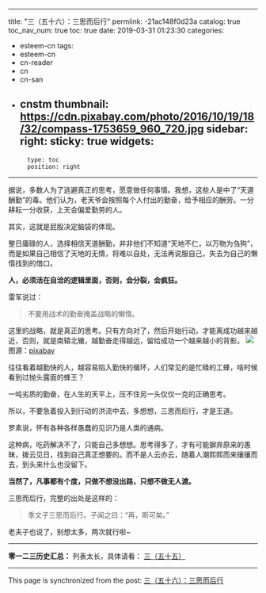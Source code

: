 
---
title: "三（五十六）：三思而后行"
permlink: -21ac148f0d23a
catalog: true
toc_nav_num: true
toc: true
date: 2019-03-31 01:23:30
categories:
- esteem-cn
tags:
- esteem-cn
- cn-reader
- cn
- cn-san
- cnstm
thumbnail: https://cdn.pixabay.com/photo/2016/10/19/18/32/compass-1753659_960_720.jpg
sidebar:
    right:
        sticky: true
widgets:
    -
        type: toc
        position: right
---


据说，多数人为了逃避真正的思考，愿意做任何事情。我想，这些人是中了“天道酬勤”的毒。他们认为，老天爷会按照每个人付出的勤奋，给予相应的酬劳。一分耕耘一分收获，上天会偏爱勤劳的人。

其实，这就是屁股决定脑袋的体现。

整日庸碌的人，选择相信天道酬勤，并非他们不知道“天地不仁，以万物为刍狗”，而是如果自己相信了天地的无情，将难以自处，无法再说服自己，失去为自己的懒惰找到的借口。

**人，必须活在自洽的逻辑里面，否则，会分裂，会疯狂。**

雷军说过：
>不要用战术的勤奋掩盖战略的懒惰。

这里的战略，就是真正的思考。只有方向对了，然后开始行动，才能离成功越来越近，否则，就是南辕北辙，越勤奋走得越远，留给成功一个越来越小的背影。
![](https://cdn.pixabay.com/photo/2016/10/19/18/32/compass-1753659_960_720.jpg)
图源：[pixabay](https://cdn.pixabay.com/photo/2016/10/19/18/32/compass-1753659_960_720.jpg)

往往看着越勤快的人，越容易陷入勤快的循环，人们常见的是忙碌的工蜂，啥时候看到过抛头露面的蜂王？

一吨劣质的勤奋，在人生的天平上，压不住另一头仅仅一克的正确思考。

所以，不要急着投入到行动的洪流中去，多想想，三思而后行，才是王道。

罗素说，怀有各种各样愚蠢的见识乃是人类的通病。

这种病，吃药解决不了，只能自己多想想。思考得多了，才有可能摒弃原来的愚昧，拨云见日，找到自己真正想要的。而不是人云亦云，随着人潮熙熙而来攘攘而去，到头来什么也没留下。

**当然了，凡事都有个度，只做不想没出路，只想不做无人渡。**

三思而后行，完整的出处是这样的：
>季文子三思而后行。子闻之曰：“再，斯可矣。”

老夫子也说了，别想太多，两次就行啦~

***

**零一二三历史汇总：**
列表太长，具体请看：
[三（五十五）](https://busy.org/@softmetal/b5mvxk30dm)

- - -

This page is synchronized from the post: [三（五十六）：三思而后行](https://steemit.com/@julian2013/-21ac148f0d23a)
